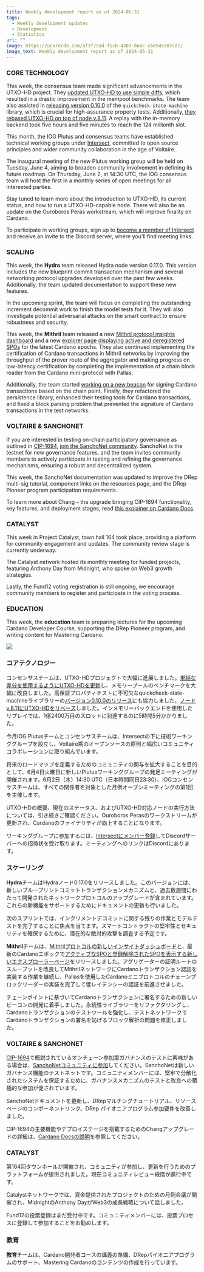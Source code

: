 ```yaml
---
title: Weekly development report as of 2024-05-31
tags:
  - Weekly development updates
  - Development
  - Statistics
url: ""
image: https://ucarecdn.com/af3f75ad-f1cb-4307-b64c-cb8545587cdc/
image_text: Weekly development report as of 2024-05-31
---
```


### CORE TECHNOLOGY

This week, the consensus team made significant advancements in the UTXO-HD project. They [updated UTXO-HD to use simple diffs](https://github.com/IntersectMBO/ouroboros-consensus/issues/1114), which resulted in a drastic improvement in the mempool benchmarks. The team also assisted in [releasing version 0.10.0](https://github.com/stevana/quickcheck-state-machine/pull/48) of the `quickcheck-state-machine` library, which is crucial for high-assurance property tests. Additionally, [they rebased UTXO-HD on top of node v.8.11](https://github.com/IntersectMBO/ouroboros-consensus/pull/1121). A replay with the in-memory backend took five hours and five minutes to reach the 124 millionth slot.

This month, the IOG Plutus and consensus teams have established technical working groups under [Intersect](https://www.intersectmbo.org/), committed to open source principles and wider community collaboration in the age of Voltaire.

The inaugural meeting of the new Plutus working group will be held on Tuesday, June 4, aiming to broaden community involvement in defining its future roadmap. On Thursday, June 2, at 14:30 UTC, the IOG consensus team will host the first in a monthly series of open meetings for all interested parties.

Stay tuned to learn more about the introduction to UTXO-HD, its current status, and how to run a UTXO-HD-capable node. There will also be an update on the Ouroboros Peras workstream, which will improve finality on Cardano.

To participate in working groups, sign up to [become a member of Intersect](https://www.intersectmbo.org/get-involved) and receive an invite to the Discord server, where you'll find meeting links. 

### SCALING

This week, the **Hydra** team released Hydra node version 0.17.0. This version includes the new blueprint commit transaction mechanism and several networking protocol upgrades developed over the past few weeks. Additionally, the team updated documentation to support these new features.

In the upcoming sprint, the team will focus on completing the outstanding increment decommit work to finish the model tests for it. They will also investigate potential adversarial attacks on the smart contract to ensure robustness and security.

This week, the **Mithril** team released a new [Mithril protocol insights dashboard](https://lookerstudio.google.com/u/0/reporting/8b05ea4b-6a43-45ea-aef2-237906ec7a42/page/kem0D?s=oi6CR5eZrnQ) and a new [explorer page displaying active and deregistered SPOs](https://github.com/input-output-hk/mithril/issues/1686) for the latest Cardano epochs. They also continued implementing the certification of Cardano transactions in Mithril networks by improving the throughput of the prover route of the aggregator and making progress on low-latency certification by completing the implementation of a chain block reader from the Cardano mini-protocol with Pallas.

Additionally, the team started [working on a new beacon](https://github.com/input-output-hk/mithril/issues/1697) for signing Cardano transactions based on the chain point. Finally, they refactored the persistence library, enhanced their testing tools for Cardano transactions, and fixed a block parsing problem that prevented the signature of Cardano transactions in the test networks.

### VOLTAIRE & SANCHONET

If you are interested in testing on-chain participatory governance as outlined in [CIP-1694](https://github.com/cardano-foundation/CIPs/tree/master/CIP-1694), [join the SanchoNet community](https://sancho.network/get-started/discord). SanchoNet is the testnet for new governance features, and the team invites community members to actively participate in testing and refining the governance mechanisms, ensuring a robust and decentralized system.

This week, the SanchoNet documentation was updated to improve the DRep multi-sig tutorial, component links on the resources page, and the DRep Pioneer program participation requirements.

To learn more about Chang – the upgrade bringing CIP-1694 functionality, key features, and deployment stages, read [this explainer on Cardano Docs](https://docs.cardano.org/about-cardano/evolution/upgrades/chang/).

### CATALYST

This week in Project Catalyst, town hall 164 took place, providing a platform for community engagement and updates. The community review stage is currently underway.

The Catalyst network hosted its monthly meeting for funded projects, featuring Anthony Day from Midnight, who spoke on Web3 growth strategies.

Lastly, the Fund12 voting registration is still ongoing, we encourage community members to register and participate in the voting process.

### EDUCATION

This week, the **education** team is preparing lectures for the upcoming Cardano Developer Course, supporting the DRep Pioneer program, and writing content for Mastering Cardano.  
  
  
![](https://ucarecdn.com/6a51e776-4aea-42d2-adcc-62a6eb5f469e/-/preview/-/format/auto/-/quality/smart/)

### コアテクノロジー

コンセンサスチームは、UTXO-HDプロジェクトで大幅に進展しました。[単純な差分を使用するようにUTXO-HDを更新](https://github.com/IntersectMBO/ouroboros-consensus/issues/1114)し、メモリープールのベンチマークを大幅に改良しました。高保証プロパティテストに不可欠なquickcheck-state-machineライブラリーの[バージョン0.10.0のリリース](https://github.com/stevana/quickcheck-state-machine/pull/48)にも協力しました。[ノードv.8.11にUTXO-HDをリベース](https://github.com/IntersectMBO/ouroboros-consensus/pull/1121)しました。インメモリーバックエンドを使用したリプレイでは、1億2400万目のスロットに到達するのに5時間5分かかりました。

今月IOG Plutusチームとコンセンサスチームは、Intersectの下に技術ワーキンググループを設立し、Voltaire期のオープンソースの原則と幅広いコミュニティコラボレーションに取り組んでいます。

将来のロードマップを定義するためのコミュニティの関与を拡大することを目的として、6月4日火曜日に新しいPlutusワーキンググループの発足ミーティングが開催されます。6月2日（木）14:30 UTC（日本時間同日23:30）、IOGコンセンサスチームは、すべての関係者を対象とした月例オープンミーティングの第1回を主催します。

UTXO-HDの概要、現在のステータス、およびUTXO-HD対応ノードの実行方法については、引き続きご確認ください。Ouroboros Perasのワークストリームが更新され、Cardanoのファイナリティが向上することになります。

ワーキンググループに参加するには、[Intersectにメンバー登録](https://www.intersectmbo.org/get-involved)してDiscordサーバーへの招待状を受け取ります。ミーティングへのリンクはDiscordにあります。

### スケーリング

**Hydra**チームはHydraノード0.17.0をリリースしました。このバージョンには、新しいブループリントコミットトランザクションメカニズムと、過去数週間にわたって開発されたネットワークプロトコルのアップグレードが含まれています。これらの新機能をサポートするためにドキュメントの更新も行いました。

次のスプリントでは、インクリメントデコミットに関する残りの作業とモデルテストを完了することに焦点を当てます。スマートコントラクトの堅牢性とセキュリティを確保するために、潜在的な敵対的攻撃を調査する予定です。

**Mithril**チームは、[Mithrilプロトコルの新しいインサイトダッシュボード](https://lookerstudio.google.com/u/0/reporting/8b05ea4b-6a43-45ea-aef2-237906ec7a42/page/kem0D?s=oi6CR5eZrnQ)と、最新のCardanoエポックで[アクティブなSPOと登録解除されたSPOを表示する新しいエクスプローラーページ](https://github.com/input-output-hk/mithril/issues/1686)をリリースしました。アグリゲーターの証明ルートのスループットを改良してMithrilネットワークにCardanoトランザクション認証を実装する作業を継続し、Pallasを使用したCardanoミニプロトコルのチェーンブロックリーダーの実装を完了して低レイテンシーの認証を前進させました。

チェーンポイントに基づいてCardanoトランザクションに署名するための新しいビーコンの開発に着手しました。永続性ライブラリーをリファクタリングし、Cardanoトランザクションのテストツールを強化し、テストネットワークでCardanoトランザクションの署名を妨げるブロック解析の問題を修正しました。

### VOLTAIRE & SANCHONET

[CIP-1694](https://github.com/cardano-foundation/CIPs/tree/master/CIP-1694)で概説されているオンチェーン参加型ガバナンスのテストに興味がある場合は、[SanchoNetコミュニティに参加](https://sancho.network/get-started/discord)してください。SanchoNetは新しいガバナンス機能のテストネットです。コミュニティメンバーには、堅牢で分散化されたシステムを保証するために、ガバナンスメカニズムのテストと改良への積極的な参加が促されています。

SanchoNetドキュメントを更新し、DRepマルチシグチュートリアル、リソースページのコンポーネントリンク、DRep パイオニアプログラム参加要件を改善しました。

CIP-1694の主要機能やデプロイステージを搭載するためのChangアップグレードの詳細は、[Cardano Docsの説明](https://docs.cardano.org/about-cardano/evolution/upgrades/chang/)を参照してください。

### CATALYST

第164回タウンホールが開催され、コミュニティが参加し、更新を行うためのプラットフォームが提供されました。現在コミュニティレビュー段階が進行中です。

Catalystネットワークでは、資金提供されたプロジェクトのための月例会議が開催され、MidnightのAnthony DayがWeb3の成長戦略について話しました。

Fund12の投票登録はまだ受付中です。コミュニティメンバーには、投票プロセスに登録して参加することをお勧めします。

### 教育

**教育**チームは、Cardano開発者コースの講義の準備、DRepパイオニアプログラムのサポート、Mastering Cardanoのコンテンツの作成を行っています。

